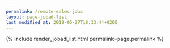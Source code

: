 ```yaml
---
permalink: /remote-sales-jobs
layout: page-jobad-list
last_modified_at: 2019-05-27T18:33:44+0200
---
```

{% include render_jobad_list.html permalink=page.permalink %}
